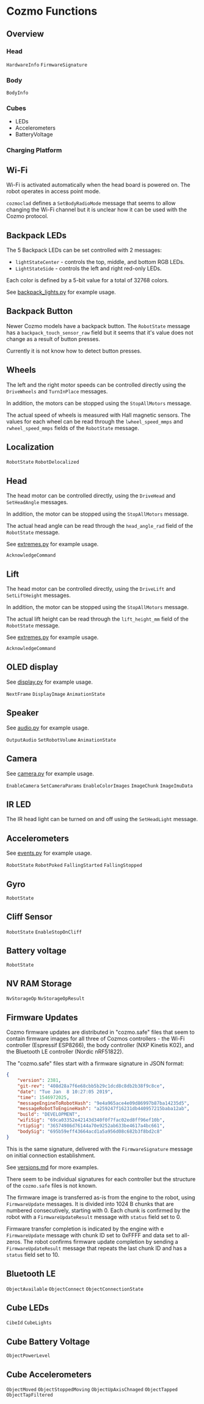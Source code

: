 Cozmo Functions
===============


Overview
--------

### Head

`HardwareInfo`
`FirmwareSignature`

### Body

`BodyInfo`

### Cubes

- LEDs
- Accelerometers
- BatteryVoltage

### Charging Platform


Wi-Fi
-----

Wi-Fi is activated automatically when the head board is powered on. The robot operates in access point mode.

`cozmoclad` defines a `SetBodyRadioMode` message that seems to allow changing the Wi-Fi channel but it is unclear
how it can be used with the Cozmo protocol.


Backpack LEDs
-------------

The 5 Backpack LEDs can be set controlled with 2 messages:
- `lightStateCenter` - controls the top, middle, and bottom RGB LEDs.
- `LightStateSide` - controls the left and right red-only LEDs.

Each color is defined by a 5-bit value for a total of 32768 colors.

See [backpack_lights.py](../examples/backpack_lights.py) for example usage.


Backpack Button
---------------

Newer Cozmo models have a backpack button. The `RobotState` message has a `backpack_touch_sensor_raw` field but
it seems that it's value does not change as a result of button presses. 

Currently it is not know how to detect button presses.


Wheels
------

The left and the right motor speeds can be controlled directly using the `DriveWheels` and `TurnInPlace` messages.

In addition, the motors can be stopped using the `StopAllMotors` message.

The actual speed of wheels is measured with Hall magnetic sensors. The values for each wheel can be
read through the `lwheel_speed_mmps` and `rwheel_speed_mmps` fields of the `RobotState` message.


Localization
------------

`RobotState`
`RobotDelocalized`


Head
----

The head motor can be controlled directly, using the `DriveHead` and `SetHeadAngle` messages.

In addition, the motor can be stopped using the `StopAllMotors` message.

The actual head angle can be read through the `head_angle_rad` field of the `RobotState` message.

See [extremes.py](../examples/extremes.py) for example usage.

`AcknowledgeCommand`


Lift
----

The head motor can be controlled directly, using the `DriveLift` and `SetLiftHeight` messages.

In addition, the motor can be stopped using the `StopAllMotors` message.

The actual lift height can be read through the `lift_height_mm` field of the `RobotState` message.

See [extremes.py](../examples/extremes.py) for example usage.

`AcknowledgeCommand`


OLED display
------------

See [display.py](../examples/display.py) for example usage.

`NextFrame`
`DisplayImage`
`AnimationState`


Speaker
-------

See [audio.py](../examples/audio.py) for example usage. 

`OutputAudio`
`SetRobotVolume`
`AnimationState`


Camera
------

See [camera.py](../examples/camera.py) for example usage. 

`EnableCamera`
`SetCameraParams`
`EnableColorImages`
`ImageChunk`
`ImageImuData`


IR LED
------

The IR head light can be turned on and off using the `SetHeadLight` message.


Accelerometers
--------------

See [events.py](../examples/events.py) for example usage.

`RobotState`
`RobotPoked`
`FallingStarted`
`FallingStopped`


Gyro
----

`RobotState`


Cliff Sensor
------------

`RobotState`
`EnableStopOnCliff`


Battery voltage
---------------

`RobotState`


NV RAM Storage
--------------

`NvStorageOp`
`NvStorageOpResult`


Firmware Updates
----------------

Cozmo firmware updates are distributed in "cozmo.safe" files that seem to contain firmware images for all three of
Cozmos controllers - the Wi-Fi controller (Espressif ESP8266), the body controller (NXP Kinetis K02), and the Bluetooth
LE controller (Nordic nRF51822).

The "cozmo.safe" files start with a firmware signature in JSON format:

```json
{
    "version": 2381,
    "git-rev": "408d28a7f6e68cbb5b29c1dcd8c8db2b38f9c8ce",
    "date": "Tue Jan  8 10:27:05 2019",
    "time": 1546972025,
    "messageEngineToRobotHash": "9e4a965ace4e09d86997b87ba14235d5",
    "messageRobotToEngineHash": "a259247f16231db440957215baba12ab",
    "build": "DEVELOPMENT",
    "wifiSig": "69ca03352e42143d340f0f7fac02ed8ff96ef10b",
    "rtipSig": "36574986d76144a70e9252ab633be4617a4bc661",
    "bodySig": "695b59eff43664acd1a5a956d08c682b3f8bd2c8"
}
```

This is the same signature, delivered with the `FirmwareSignature` message on initial connection establishment.

See [versions.md](versions.md) for more examples.

There seem to be individual signatures for each controller but the structure of the `cozmo.safe` files is not known.

The firmware image is transferred as-is from the engine to the robot, using `FirmwareUpdate` messages. It is divided
into 1024 B chunks that are numbered consecutively, starting with 0. Each chunk is confirmed by the robot with a
`FirmwareUpdateResult` message with `status` field set to 0.

Firmware transfer completion is indicated by the engine with e `FirmwareUpdate` message with chunk ID set to 0xFFFF and
data set to all-zeros. The robot confirms firmware update completion by sending a `FirmwareUpdateResult` message that
repeats the last chunk ID and has a `status` field set to 10.


Bluetooth LE
------------

`ObjectAvailable`
`ObjectConnect`
`ObjectConnectionState`


Cube LEDs
---------

`CibeId`
`CubeLights`


Cube Battery Voltage
--------------------

`ObjectPowerLevel`


Cube Accelerometers
-------------------

`ObjectMoved`
`ObjectStoppedMoving`
`ObjectUpAxisChnaged`
`ObjectTapped`
`ObjectTapFiltered`
